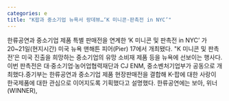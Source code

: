 ```yaml
---
categories: e
title: "K팝과 중소기업 뉴욕서 랑데뷰…‘K 미니콘·판촉전 in NYC’"
---
```

한류공연과 중소기업 제품 특별 판매전을 연계한 ‘K 미니콘 및 판촉전 in NYC’ 가 20~21일(현지시간) 미국 뉴욕 맨해튼 피어(Pier) 17에서 개최됐다. "K 미니콘 및 판촉전’은 미국 진출을 희망하는 중소기업의 유망 소비재 제품 등을 뉴욕에 선보이는 행사다. 이번 판촉전은 대·중소기업·농어업협력재단과 CJ ENM, 중소벤처기업부가 공동으로 개최했다.중기부는 한류공연과 중소기업 제품 현장판매전을 결합해 K-팝에 대한 사랑이 한국제품에 대한 관심으로 이어지도록 기획했다고 설명했다. 한류공연에는 보아, 위너(WINNER),